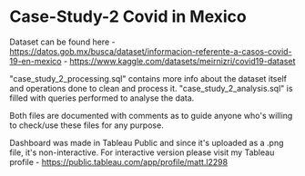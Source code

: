 # Case-Study-2 Covid in Mexico

Dataset can be found here - https://datos.gob.mx/busca/dataset/informacion-referente-a-casos-covid-19-en-mexico 
                          - https://www.kaggle.com/datasets/meirnizri/covid19-dataset
                          
"case_study_2_processing.sql" contains more info about the dataset itself and operations done to clean and process it.
"case_study_2_analysis.sql" is filled with queries performed to analyse the data. 

Both files are documented with comments as to guide anyone who's willing to check/use these files for any purpose. 

Dashboard was made in Tableau Public and since it's uploaded as a .png file, it's non-interactive. 
For interactive version please visit my Tableau profile - https://public.tableau.com/app/profile/matt.l2298
